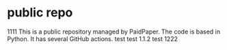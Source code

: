 # public repo
1111
This is a public repository managed by PaidPaper. The code is based in Python. It has several GitHub actions.
test
test 1.1.2
test 1222
